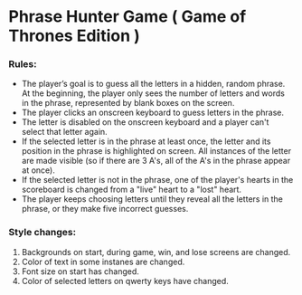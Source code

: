 # Phrase Hunter Game ( Game of Thrones Edition ) #
### Rules: ###
* The player’s goal is to guess all the letters in a hidden, random phrase. At the beginning, the player only sees the number of letters and words in the phrase, represented by blank boxes on the screen.
* The player clicks an onscreen keyboard to guess letters in the phrase.
* The letter is disabled on the onscreen keyboard and a player can't select that letter again.
* If the selected letter is in the phrase at least once, the letter and its position in the phrase is highlighted on screen. All instances of the letter are made visible (so if there are 3 A's, all of the A's in the phrase appear at once).
* If the selected letter is not in the phrase, one of the player's hearts in the scoreboard is changed from a "live" heart to a "lost" heart.
* The player keeps choosing letters until they reveal all the letters in the phrase, or they make five incorrect guesses. 


### Style changes: ###
1. Backgrounds on start, during game, win, and lose screens are changed. 
2. Color of text in some instanes are changed. 
3. Font size on start has changed. 
4. Color of selected letters on qwerty keys have changed.